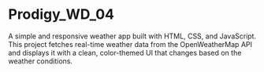 # Prodigy_WD_04
A simple and responsive weather app built with HTML, CSS, and JavaScript. This project fetches real-time weather data from the OpenWeatherMap API and displays it with a clean, color-themed UI that changes based on the weather conditions.
